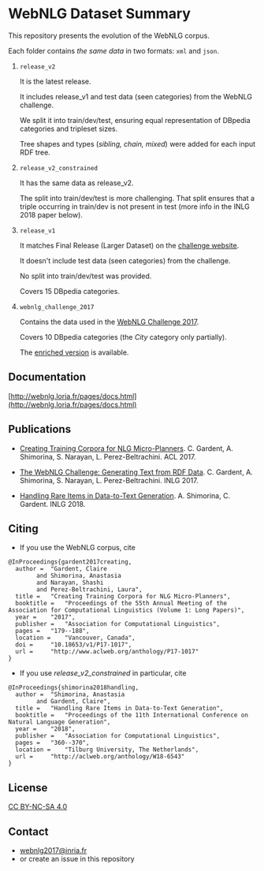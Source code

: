 # WebNLG Dataset Summary

This repository presents the evolution of the WebNLG corpus.

Each folder contains *the same data* in two formats: `xml` and `json`.

1. `release_v2`
	
	It is the latest release.

	It includes release_v1 and test data (seen categories) from the WebNLG challenge.

	We split it into train/dev/test, ensuring equal representation of DBpedia categories and tripleset sizes.

	Tree shapes and types (_sibling, chain, mixed_) were added for each input RDF tree.

2. `release_v2_constrained`

	It has the same data as release_v2.

	The split into train/dev/test is more challenging. That split ensures that a triple occurring in train/dev is not present in test (more info in the INLG 2018 paper below).

3. `release_v1`

	It matches Final Release (Larger Dataset) on the [challenge website](http://webnlg.loria.fr/pages/results.html).

	It doesn't include test data (seen categories) from the challenge.

	No split into train/dev/test was provided.
	
	Covers 15 DBpedia categories.

4. `webnlg_challenge_2017`

	Contains the data used in the [WebNLG Challenge 2017](http://webnlg.loria.fr/pages/results.html).
	
	Covers 10 DBpedia categories (the _City_ category only partially).
	
	The [enriched version](https://github.com/ThiagoCF05/webnlg) is available.

## Documentation

[http://webnlg.loria.fr/pages/docs.html](http://webnlg.loria.fr/pages/docs.html)

## Publications
* [Creating Training Corpora for NLG Micro-Planners](http://www.aclweb.org/anthology/P17-1017). C. Gardent, A. Shimorina, S. Narayan, L. Perez-Beltrachini. ACL 2017.

* [The WebNLG Challenge: Generating Text from RDF Data](http://aclweb.org/anthology/W17-3518). C. Gardent, A. Shimorina, S. Narayan, L. Perez-Beltrachini. INLG 2017.

* [Handling Rare Items in Data-to-Text Generation](http://aclweb.org/anthology/W18-6543). A. Shimorina, C. Gardent. INLG 2018.

## Citing

* If you use the WebNLG corpus, cite

```
@InProceedings{gardent2017creating,
  author = 	"Gardent, Claire
		and Shimorina, Anastasia
		and Narayan, Shashi
		and Perez-Beltrachini, Laura",
  title = 	"Creating Training Corpora for NLG Micro-Planners",
  booktitle = 	"Proceedings of the 55th Annual Meeting of the Association for Computational Linguistics (Volume 1: Long Papers)",
  year = 	"2017",
  publisher = 	"Association for Computational Linguistics",
  pages = 	"179--188",
  location = 	"Vancouver, Canada",
  doi = 	"10.18653/v1/P17-1017",
  url = 	"http://www.aclweb.org/anthology/P17-1017"
}
```

* If you use _release_v2_constrained_ in particular, cite

```
@InProceedings{shimorina2018handling,
  author = 	"Shimorina, Anastasia
		and Gardent, Claire",
  title = 	"Handling Rare Items in Data-to-Text Generation",
  booktitle = 	"Proceedings of the 11th International Conference on Natural Language Generation",
  year = 	"2018",
  publisher = 	"Association for Computational Linguistics",
  pages = 	"360--370",
  location = 	"Tilburg University, The Netherlands",
  url = 	"http://aclweb.org/anthology/W18-6543"
}
```

## License
[CC BY-NC-SA 4.0](https://creativecommons.org/licenses/by-nc-sa/4.0/)

## Contact
* webnlg2017@inria.fr
* or create an issue in this repository
 
